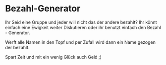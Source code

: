 # Bezahl-Generator

Ihr Seid eine Gruppe und jeder will nicht das der andere bezahlt? 
Ihr könnt einfach eine Ewigkeit weiter Diskutieren oder ihr benutzt einfach den Bezahl - Generator.

Werft alle Namen in den Topf und per Zufall wird dann ein Name gezogen der bezahlt.

Spart Zeit und mit ein wenig Glück auch Geld ;)

